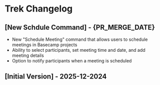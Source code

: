 # Trek Changelog

## [New Schdule Command] - {PR_MERGE_DATE}

- New "Schedule Meeting" command that allows users to schedule meetings in Basecamp projects
- Ability to select participants, set meeting time and date, and add meeting details
- Option to notify participants when a meeting is scheduled

## [Initial Version] - 2025-12-2024
